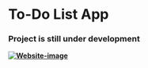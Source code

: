 <h1><b>To-Do List App<b></h1>
<h3><en>Project is still under development<en></h3>
  
<a href="https://ibb.co/Gx5Q30W"><img src="https://i.ibb.co/X2Cxkb7/Website-image.jpg" alt="Website-image" border="0" /></a>
